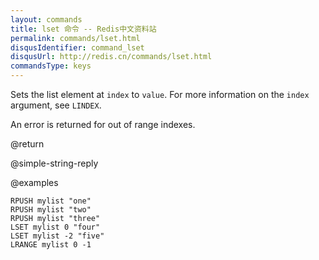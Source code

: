 ```yaml
---
layout: commands
title: lset 命令 -- Redis中文资料站
permalink: commands/lset.html
disqusIdentifier: command_lset
disqusUrl: http://redis.cn/commands/lset.html
commandsType: keys
---
```


Sets the list element at `index` to `value`.
For more information on the `index` argument, see `LINDEX`.

An error is returned for out of range indexes.

@return

@simple-string-reply

@examples

```cli
RPUSH mylist "one"
RPUSH mylist "two"
RPUSH mylist "three"
LSET mylist 0 "four"
LSET mylist -2 "five"
LRANGE mylist 0 -1
```
